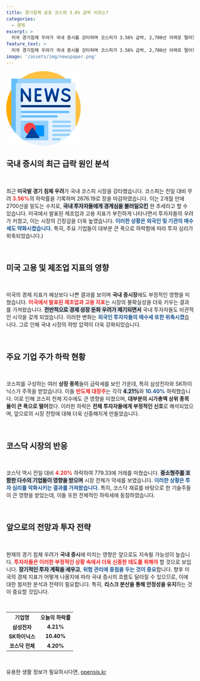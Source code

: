 ```yaml
---
title: 경기침체 공포 코스피 3.6% 급락 이유는?
categories:
  - 경제
excerpt: >
  미국 경기침체 우려가 국내 증시를 강타하며 코스피가 3.56% 급락, 2,700선 아래로 떨어졌습니다. 외국인과 기관 투자자들의 매도세가 두드러진 가운데 삼성전자와 SK하이닉스 등 주요 대기업들이 큰 폭으로 하락했습니다.
feature_text: >
  미국 경기침체 우려가 국내 증시를 강타하며 코스피가 3.56% 급락, 2,700선 아래로 떨어졌습니다. 외국인과 기관 투자자들의 매도세가 두드러진 가운데 삼성전자와 SK하이닉스 등 주요 대기업들이 큰 폭으로 하락했습니다.
image: '/assets/img/newspaper.png'
---
```


<p><img src="/assets/img/newspaper.png" alt="kimp 속보" /></p>

<h2 data-ke-size="size26">국내 증시의 최근 급락 원인 분석</h2>

<p data-ke-size="size16">&nbsp;</p>

<p>최근 <b>미국발 경기 침체 우려</b>가 국내 코스피 시장을 강타했습니다. 코스피는 전일 대비 무려 <b><span style="color: #ee2323;">3.56%</span></b>의 하락률을 기록하며 2676.19로 장을 마감하였습니다. 이는 2개월 만에 2700선을 밑도는 수치로, <b><span style="background-color: #21538527;">국내 투자자들에게 경계심을 불러일으킨</span></b> 한 추세라고 할 수 있습니다. 미국에서 발표된 제조업과 고용 지표가 부진하게 나타나면서 투자자들의 우려가 커졌고, 이는 시장의 긴장감을 더욱 높였습니다. <b><span style="color: #1a5490;">이러한 상황은 외국인 및 기관의 매수세도 약화시켰습니다.</span></b> 특히, 주요 기업들이 대부분 큰 폭으로 하락함에 따라 투자 심리가 위축되었습니다.)</p></p>

<p data-ke-size="size16">&nbsp;</p>

<h2 data-ke-size="size26">미국 고용 및 제조업 지표의 영향</h2>

<p data-ke-size="size16">&nbsp;</p>

<p>미국의 경제 지표가 예상보다 나쁜 결과를 보이며 <b>국내 증시장</b>에도 부정적인 영향을 미쳤습니다. <b><span style="color: #ee2323;">미국에서 발표된 제조업과 고용 지표</span></b>는 시장의 불확실성을 더욱 키우는 결과를 가져왔습니다. <b><span style="background-color: #21538527;">전반적으로 경제 성장 둔화 우려가 제기되면서</span></b> 국내 투자자들도 비관적인 시각을 갖게 되었습니다. 이러한 변화는 <b><span style="color: #1a5490;">외국인 투자자들의 매수세 또한 위축시켰</span></b>습니다. 그로 인해 국내 시장의 하방 압력이 더욱 강화되었습니다.</p></p>

<p data-ke-size="size16">&nbsp;</p>

<h2 data-ke-size="size26">주요 기업 주가 하락 현황</h2>

<p data-ke-size="size16">&nbsp;</p>

<p>코스피를 구성하는 여러 <b>상장 종목</b>들이 급락세를 보인 가운데, 특히 삼성전자와 SK하이닉스가 주목을 받았습니다. 이들 <b><span style="color: #ee2323;">반도체 대장주</span></b>는 각각 <b><span style="background-color: #21538527;">4.21%</span></b>와 <b><span style="color: #1a5490;">10.40%</span></b> 하락했습니다. 이로 인해 코스피 전체 지수에도 큰 영향을 미쳤으며, <b>대부분의 시가총액 상위 종목들이 큰 폭으로 떨어</b>졌다. 이러한 하락은 <b>전체 투자자들에게 부정적인 신호</b>로 해석되었으며, 앞으로의 시장 전망에 대해 더욱 신중해지게 만들었습니다.</p></p>

<p data-ke-size="size16">&nbsp;</p>

<h2 data-ke-size="size26">코스닥 시장의 반응</h2>

<p data-ke-size="size16">&nbsp;</p>

<p>코스닥 역시 전일 대비 <b><span style="color: #ee2323;">4.20%</span></b> 하락하여 779.33에 거래를 마쳤습니다. <b><span style="background-color: #21538527;">중소형주를 포함한 다수의 기업들이 영향을 받으며</span></b> 시장 전체가 약세를 보였습니다. <b><span style="color: #1a5490;">이러한 상황은 투자 심리를 악화시키는 결과를 가져왔습니다.</span></b> 특히, 코스닥 재료를 바탕으로 한 기술주들이 큰 영향을 받았는데, 이들 또한 전체적인 하락세에 동참하였습니다.</p></p>

<p data-ke-size="size16">&nbsp;</p>

<h2 data-ke-size="size26">앞으로의 전망과 투자 전략</h2>

<p data-ke-size="size16">&nbsp;</p>

<p>현재의 경기 침체 우려가 <b>국내 증시</b>에 미치는 영향은 앞으로도 지속될 가능성이 높습니다. <b><span style="color: #ee2323;">투자자들은 이러한 부정적인 상황 속에서 더욱 신중한 태도를 취해야</span></b> 할 것으로 보입니다. <b><span style="background-color: #21538527;">장기적인 투자 계획을 세우고</span></b>, <b><span style="color: #1a5490;">위험 관리에 중점을 두는 것이 중요</span></b>합니다. 향후 미국의 경제 지표가 어떻게 나올지에 따라 국내 증시의 흐름도 달라질 수 있으므로, 이에 대한 철저한 분석과 전략이 필요합니다. 특히, <b>리스크 분산을 통해 안정성을 유지</b>하는 것이 중요할 것입니다.</p></p>

<p data-ke-size="size16">&nbsp;</p>

<table style="width: 100%; border-collapse: collapse;">
<tr>
    <th><b>기업명</b></th>
    <th><b>오늘의 하락률</b></th>
</tr>
<tr>
    <td style="text-align: center; height: 17px;"><b>삼성전자</b></td>
    <td style="text-align: center; height: 17px;"><b>4.21%</b></td>
</tr>
<tr>
    <td style="text-align: center; height: 17px;"><b>SK하이닉스</b></td>
    <td style="text-align: center; height: 17px;"><b>10.40%</b></td>
</tr>
<tr>
    <td style="text-align: center; height: 17px;"><b>코스닥 전체</b></td>
    <td style="text-align: center; height: 17px;"><b>4.20%</b></td>
</tr>
</table>

<p data-ke-size="size16">&nbsp;</p>
유용한 생활 정보가 필요하시다면, <a href="https://opensis.kr" rel="dofollow">opensis.kr</a>


